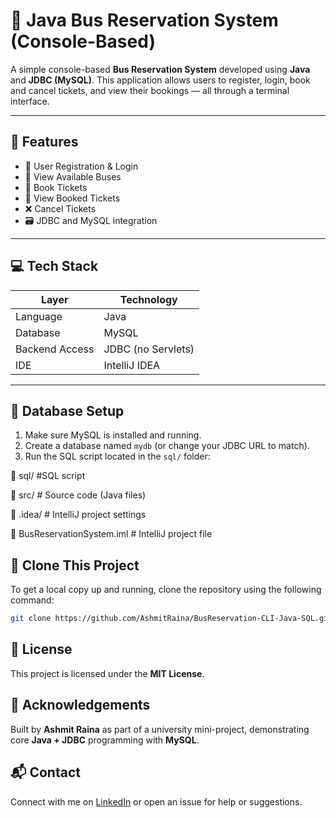 # 🚌 Java Bus Reservation System (Console-Based)

A simple console-based **Bus Reservation System** developed using **Java** and **JDBC (MySQL)**. This application allows users to register, login, book and cancel tickets, and view their bookings — all through a terminal interface.

---

## 🔧 Features

- 🔐 User Registration & Login
- 🚌 View Available Buses
- 🎫 Book Tickets
- 🧾 View Booked Tickets
- ❌ Cancel Tickets
- 🗃️ JDBC and MySQL integration

---

## 💻 Tech Stack

| Layer           | Technology       |
|----------------|------------------|
| Language        | Java             |
| Database        | MySQL            |
| Backend Access  | JDBC (no Servlets) |
| IDE             | IntelliJ IDEA    |

---
## 💾 Database Setup

1. Make sure MySQL is installed and running.
2. Create a database named `mydb` (or change your JDBC URL to match).
3. Run the SQL script located in the `sql/` folder:

📁 sql/                 #SQL script

📁 src/                 # Source code (Java files)

📁 .idea/               # IntelliJ project settings

📄 BusReservationSystem.iml  # IntelliJ project file


## 🚀 Clone This Project

To get a local copy up and running, clone the repository using the following command:

```bash
git clone https://github.com/AshmitRaina/BusReservation-CLI-Java-SQL.git
```




## 📝 License
This project is licensed under the **MIT License**.

## 🙌 Acknowledgements
Built by **Ashmit Raina** as part of a university mini-project, demonstrating core **Java + JDBC** programming with **MySQL**.

## 📬 Contact
Connect with me on [LinkedIn](www.linkedin.com/in/ashmit-raina-4250a628b) or open an issue for help or suggestions.




